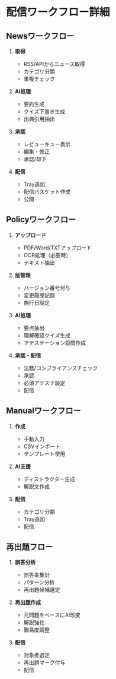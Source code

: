 # 配信ワークフロー詳細

## Newsワークフロー

1. **取得**
   - RSS/APIからニュース取得
   - カテゴリ分類
   - 重複チェック

2. **AI処理**
   - 要約生成
   - クイズ下書き生成
   - 出典引用抽出

3. **承認**
   - レビューキュー表示
   - 編集・修正
   - 承認/却下

4. **配信**
   - Tray追加
   - 配信バスケット作成
   - 公開

## Policyワークフロー

1. **アップロード**
   - PDF/Word/TXTアップロード
   - OCR処理（必要時）
   - テキスト抽出

2. **版管理**
   - バージョン番号付与
   - 変更履歴記録
   - 施行日設定

3. **AI処理**
   - 要点抽出
   - 理解確認クイズ生成
   - アテステーション設問作成

4. **承認・配信**
   - 法務/コンプライアンスチェック
   - 承認
   - 必須アテステ設定
   - 配信

## Manualワークフロー

1. **作成**
   - 手動入力
   - CSVインポート
   - テンプレート使用

2. **AI支援**
   - ディストラクター生成
   - 解説文作成

3. **配信**
   - カテゴリ分類
   - Tray追加
   - 配信

## 再出題フロー

1. **誤答分析**
   - 誤答率集計
   - パターン分析
   - 再出題候補選定

2. **再出題作成**
   - 元問題をベースにAI改変
   - 解説強化
   - 難易度調整

3. **配信**
   - 対象者選定
   - 再出題マーク付与
   - 配信